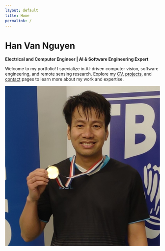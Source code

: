 ```yaml
---
layout: default
title: Home
permalink: /
---
```

# Han Van Nguyen  
**Electrical and Computer Engineer | AI & Software Engineering Expert**  

Welcome to my portfolio! I specialize in AI-driven computer vision, software engineering, and remote sensing research. Explore my [CV](/cv/), [projects](/projects/), and [contact](/contact/) pages to learn more about my work and expertise.

![Profile Photo](/assets/img/han.jpg)